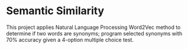 # Semantic Similarity
This project applies Natural Language Processing Word2Vec method to determine if two words are synonyms; program selected synonyms with 70% accuracy given a 4-option multiple choice test.
